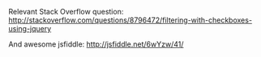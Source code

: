 Relevant Stack Overflow question: http://stackoverflow.com/questions/8796472/filtering-with-checkboxes-using-jquery

And awesome jsfiddle: http://jsfiddle.net/6wYzw/41/
